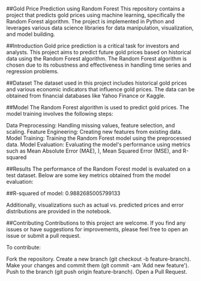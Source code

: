 ##Gold Price Prediction using Random Forest
This repository contains a project that predicts gold prices using machine learning, specifically the Random Forest algorithm. 
The project is implemented in Python and leverages various data science libraries for data manipulation, visualization, and model building.

##Introduction
Gold price prediction is a critical task for investors and analysts. 
This project aims to predict future gold prices based on historical data using the Random Forest algorithm. 
The Random Forest algorithm is chosen due to its robustness and effectiveness in handling time series and regression problems.

##Dataset
The dataset used in this project includes historical gold prices and various economic indicators that influence gold prices. The data can be obtained from financial databases like Yahoo Finance or Kaggle.

##Model
The Random Forest algorithm is used to predict gold prices. The model training involves the following steps:

Data Preprocessing: Handling missing values, feature selection, and scaling.
Feature Engineering: Creating new features from existing data.
Model Training: Training the Random Forest model using the preprocessed data.
Model Evaluation: Evaluating the model's performance using metrics such as Mean Absolute Error (MAE), ), Mean Squared Error (MSE), and R-squared

##Results
The performance of the Random Forest model is evaluated on a test dataset. Below are some key metrics obtained from the model evaluation:

##R-squared of model: 0.9882685005799133

Additionally, visualizations such as actual vs. predicted prices and error distributions are provided in the notebook.

##Contributing
Contributions to this project are welcome. If you find any issues or have suggestions for improvements, please feel free to open an issue or submit a pull request.

To contribute:

Fork the repository.
Create a new branch (git checkout -b feature-branch).
Make your changes and commit them (git commit -am 'Add new feature').
Push to the branch (git push origin feature-branch).
Open a Pull Request.
